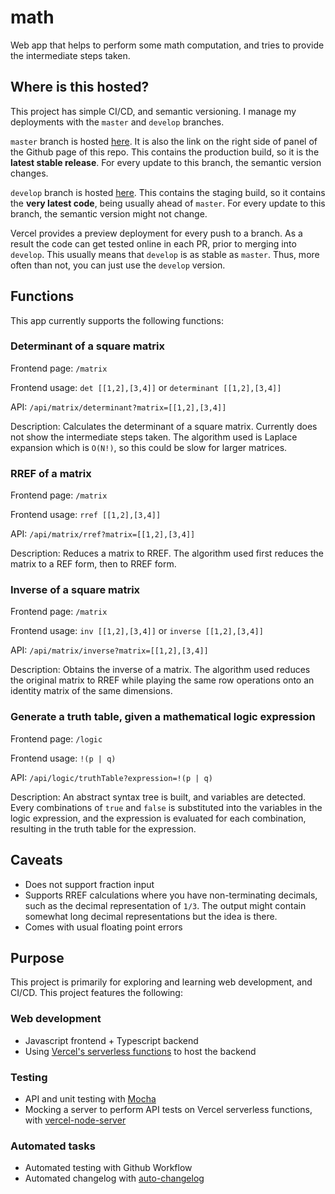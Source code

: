 # math

Web app that helps to perform some math computation, and tries to provide the intermediate steps taken.

## Where is this hosted?

This project has simple CI/CD, and semantic versioning. I manage my deployments with the `master` and `develop` branches.

`master` branch is hosted [here](https://math-weiseng18.vercel.app). It is also the link on the right side of panel of the Github page of this repo. This contains the production build, so it is the **latest stable release**. For every update to this branch, the semantic version changes.

`develop` branch is hosted [here](https://math-weiseng18-staging.vercel.app). This contains the staging build, so it contains the **very latest code**, being usually ahead of `master`. For every update to this branch, the semantic version might not change.

Vercel provides a preview deployment for every push to a branch. As a result the code can get tested online in each PR, prior to merging into `develop`. This usually means that `develop` is as stable as `master`. Thus, more often than not, you can just use the `develop` version.

## Functions

This app currently supports the following functions:

### Determinant of a square matrix

Frontend page: `/matrix`

Frontend usage: `det [[1,2],[3,4]]` or `determinant [[1,2],[3,4]]`

API: `/api/matrix/determinant?matrix=[[1,2],[3,4]]`

Description: Calculates the determinant of a square matrix. Currently does not show the intermediate steps taken. The algorithm used is Laplace expansion which is `O(N!)`, so this could be slow for larger matrices.

### RREF of a matrix

Frontend page: `/matrix`

Frontend usage: `rref [[1,2],[3,4]]`

API: `/api/matrix/rref?matrix=[[1,2],[3,4]]`

Description: Reduces a matrix to RREF. The algorithm used first reduces the matrix to a REF form, then to RREF form.

### Inverse of a square matrix

Frontend page: `/matrix`

Frontend usage: `inv [[1,2],[3,4]]` or `inverse [[1,2],[3,4]]`

API: `/api/matrix/inverse?matrix=[[1,2],[3,4]]`

Description: Obtains the inverse of a matrix. The algorithm used reduces the original matrix to RREF while playing the same row operations onto an identity matrix of the same dimensions.

### Generate a truth table, given a mathematical logic expression

Frontend page: `/logic`

Frontend usage: `!(p | q)`

API: `/api/logic/truthTable?expression=!(p | q)`

Description: An abstract syntax tree is built, and variables are detected. Every combinations of `true` and `false` is substituted into the variables in the logic expression, and the expression is evaluated for each combination, resulting in the truth table for the expression.

## Caveats

- Does not support fraction input
- Supports RREF calculations where you have non-terminating decimals, such as the decimal representation of `1/3`. The output might contain somewhat long decimal representations but the idea is there.
- Comes with usual floating point errors

## Purpose

This project is primarily for exploring and learning web development, and CI/CD. This project features the following:

### Web development

- Javascript frontend + Typescript backend
- Using [Vercel's serverless functions](https://vercel.com/docs/serverless-functions/introduction) to host the backend

### Testing

- API and unit testing with [Mocha](https://mochajs.org/)
- Mocking a server to perform API tests on Vercel serverless functions, with [vercel-node-server](https://github.com/ctrlplusb/vercel-node-server)

### Automated tasks

- Automated testing with Github Workflow
- Automated changelog with [auto-changelog](https://github.com/cookpete/auto-changelog)
